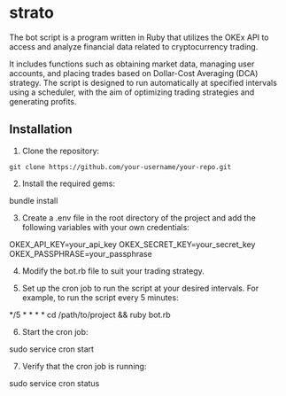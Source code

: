 # strato

The bot script is a program written in Ruby that utilizes the OKEx API to access and analyze financial data related to cryptocurrency trading.

It includes functions such as obtaining market data, managing user accounts, and placing trades based on Dollar-Cost Averaging (DCA) strategy. The script is designed to run automatically at specified intervals using a scheduler, with the aim of optimizing trading strategies and generating profits.

## Installation

1. Clone the repository:

  `git clone https://github.com/your-username/your-repo.git`

2. Install the required gems:

  bundle install
  
3. Create a .env file in the root directory of the project and add the following variables with your own credentials:

  OKEX_API_KEY=your_api_key
  OKEX_SECRET_KEY=your_secret_key
  OKEX_PASSPHRASE=your_passphrase
  
4. Modify the bot.rb file to suit your trading strategy.

5. Set up the cron job to run the script at your desired intervals. For example, to run the script every 5 minutes:

  */5 * * * * cd /path/to/project && ruby bot.rb

6. Start the cron job:

  sudo service cron start
 
7. Verify that the cron job is running:

  sudo service cron status






